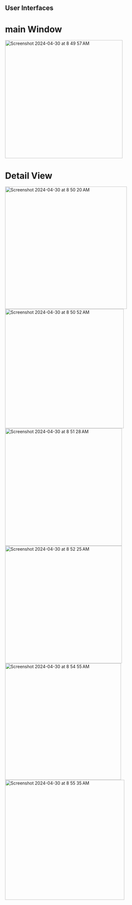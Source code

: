 ## User Interfaces

# main Window
<img width="384" alt="Screenshot 2024-04-30 at 8 49 57 AM" src="https://github.com/chiransiriwardhana/product-app/assets/47823522/d77216c0-4fbf-4665-adc4-fcd028a13082">

# Detail View
<img width="398" alt="Screenshot 2024-04-30 at 8 50 20 AM" src="https://github.com/chiransiriwardhana/product-app/assets/47823522/cc51e013-18ee-462a-87d9-b465c2721544">

<img width="388" alt="Screenshot 2024-04-30 at 8 50 52 AM" src="https://github.com/chiransiriwardhana/product-app/assets/47823522/e3a65d96-4cda-4a15-8455-c76a22b9020c">
<img width="382" alt="Screenshot 2024-04-30 at 8 51 28 AM" src="https://github.com/chiransiriwardhana/product-app/assets/47823522/b9f28288-ff95-4a49-8ace-a8c2343c65b9">
<img width="382" alt="Screenshot 2024-04-30 at 8 52 25 AM" src="https://github.com/chiransiriwardhana/product-app/assets/47823522/b3f62507-f058-455a-b17d-f5cffa9297cc">
<img width="379" alt="Screenshot 2024-04-30 at 8 54 55 AM" src="https://github.com/chiransiriwardhana/product-app/assets/47823522/c46805ae-48f5-4542-a8ca-71574f621ae6">
<img width="390" alt="Screenshot 2024-04-30 at 8 55 35 AM" src="https://github.com/chiransiriwardhana/product-app/assets/47823522/0d6a8cb9-6fe6-4c32-917c-f8e970cac8d9">
